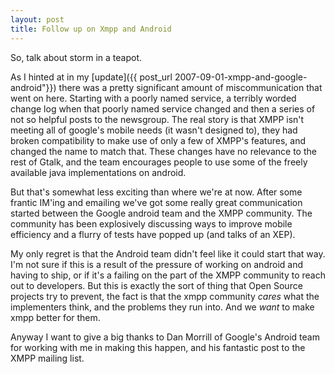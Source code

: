 ```yaml
---
layout: post
title: Follow up on Xmpp and Android
---
```


So, talk about storm in a teapot.

As I hinted at in my [update]({{ post_url 2007-09-01-xmpp-and-google-android"}}) there was a pretty significant amount of miscommunication that went on here. Starting with a poorly named service, a terribly worded change log when that poorly named service changed and then a series of not so helpful posts to the newsgroup. The real story is that XMPP isn't meeting all of google's mobile needs (it wasn't designed to), they had broken compatibility to make use of only a few of XMPP's features, and changed the name to match that. These changes have no relevance to the rest of Gtalk, and the team encourages people to use some of the freely available java implementations on android.

But that's somewhat less exciting than where we're at now. After some frantic IM'ing and emailing we've got some really great communication started between the Google android team and the XMPP community. The community has been explosively discussing ways to improve mobile efficiency and a flurry of tests have popped up (and talks of an XEP).

My only regret is that the Android team didn't feel like it could start that way. I'm not sure if this is a result of the pressure of working on android and having to ship, or if it's a failing on the part of the XMPP community to reach out to developers. But this is exactly the sort of thing that Open Source projects try to prevent, the fact is that the xmpp community <em>cares</em> what the implementers think, and the problems they run into. And we <em>want</em> to make xmpp better for them.

Anyway I want to give a big thanks to Dan Morrill of Google's Android team for working with me in making this happen, and his fantastic post to the XMPP mailing list.
